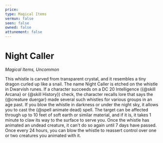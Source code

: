 ```yaml
---
price: 
type: Magical Items
vermun: false
seen: false
owned: false
attunement: false
---
```

# Night Caller

*Magical Items, Uncommon*

This whistle is carved from transparent crystal, and it resembles a tiny dragon curled up like a snail. The name Night Caller is etched on the whistle in Dwarvish runes. If a character succeeds on a DC 20 Intelligence ({@skill Arcana} or {@skill History}) check, the character recalls lore that says the {@creature duergar} made several such whistles for various groups in an age past. If you blow the whistle in darkness or under the night sky, it allows you to cast the {@spell animate dead} spell. The target can be affected through up to 10 feet of soft earth or similar material, and if it is, it takes 1 minute to claw its way to the surface to serve you. Once the whistle has animated an undead creature, it can't do so again until 7 days have passed. Once every 24 hours, you can blow the whistle to reassert control over one or two creatures you animated with it.